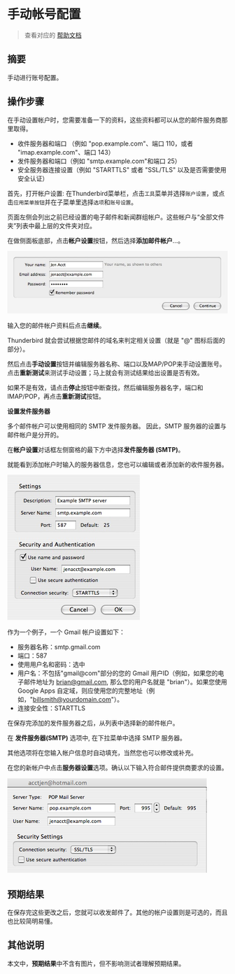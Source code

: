 # 手动帐号配置

> 查看对应的 [帮助文档](https://support.mozilla.org/zh-CN/kb/%E6%89%8B%E5%8A%A8%E5%B8%90%E5%8F%B7%E9%85%8D%E7%BD%AE)

## 摘要

手动进行账号配置。

## 操作步骤

在手动设置帐户时，您需要准备一下的资料，这些资料都可以从您的邮件服务商那里取得。

* 收件服务器和端口 （例如 "pop.example.com"、端口 110，或者 "imap.example.com"、端口 143）
* 发件服务器和端口（例如 "smtp.example.com"和端口 25）
* 安全服务器连接设置（例如 "STARTTLS" 或者 "SSL/TLS" 以及是否需要使用安全认证）

首先，打开帐户设置: 在Thunderbird菜单栏，点击`工具`菜单并选择`账户设置`，或点击`应用菜单按钮`并在子菜单里选择`选项`和`账号设置`。

页面左侧会列出之前已经设置的电子邮件和新闻群组帐户。这些帐户与“全部文件夹”列表中最上层的文件夹对应。

在做侧面板底部，点击**帐户设置**按钮，然后选择**添加邮件帐户**...。

![手动账号配置-1](./img/手动帐号配置-1.jpg)

输入您的邮件帐户资料后点击**继续**。 

Thunderbird 就会尝试根据您邮件的域名来判定相关设置（就是 "@" 图标后面的部分）。

然后点击**手动设置**按钮并编辑服务器名称、端口以及MAP/POP来手动设置账号。点击**重新测试**来测试手动设置；马上就会有测试结果给出设置是否有效。

如果不是有效，请点击**停止**按钮中断查找，然后编辑服务器名字，端口和IMAP/POP，再点击**重新测试**按钮。

**设置发件服务器**

多个邮件帐户可以使用相同的 SMTP 发件服务器。 因此，SMTP 服务器的设置与邮件帐户是分开的。

在**帐户设置**对话框左侧窗格的最下方中选择**发件服务器 (SMTP)**。 

就能看到添加帐户时输入的服务器信息，您也可以编辑或者添加新的收件服务器。

![手动账号配置-2](./img/手动帐号配置-2.jpg)

作为一个例子，一个 Gmail 帐户设置如下：

* 服务器名称：smtp.gmail.com
* 端口：587
* 使用用户名和密码：选中
* 用户名：不包括"gmail@com"部分的您的 Gmail 用户ID（例如，如果您的电子邮件地址为 brian@gmail.com, 那么您的用户名就是 "brian"）。如果您使用 Google Apps 自定域，则应使用您的完整地址（例如，"billsmith@yourdomain.com"）。
* 连接安全性：STARTTLS

在保存完添加的发件服务器之后，从列表中选择新的邮件帐户。

在 **发件服务器(SMTP)** 选项中, 在下拉菜单中选择 SMTP 服务器。

其他选项将在您输入帐户信息时自动填充，当然您也可以修改或补充。

在您的新帐户中点击**服务器设置**选项。确认以下输入符合邮件提供商要求的设置。

![手动账号配置-3](./img/手动帐号配置-3.jpg)

## 预期结果

在保存完这些更改之后，您就可以收发邮件了。其他的帐户设置则是可选的，而且也比较简明易懂。

## 其他说明

本文中，**预期结果**中不含有图片，但不影响测试者理解预期结果。
